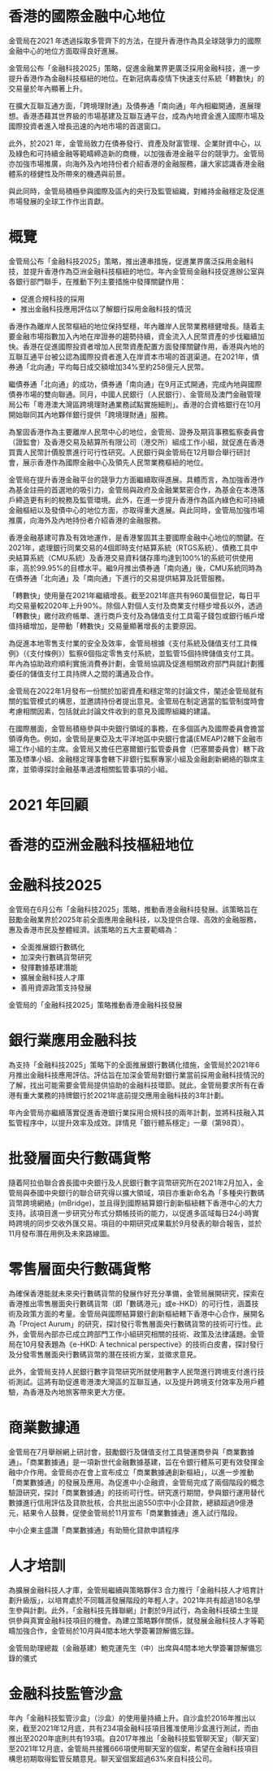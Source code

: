 # 香港的國際金融中心地位

金管局在2021 年透過採取多管齊下的方法，在提升香港作為具全球競爭力的國際金融中心的地位方面取得良好進展。

金管局公布「金融科技2025」策略，促進金融業界更廣泛採用金融科技，進一步提升香港作為金融科技樞紐的地位。在新冠病毒疫情下快速支付系統「轉數快」的交易量於年內顯著上升。

在擴大互聯互通方面，「跨境理財通」及債券通「南向通」年內相繼開通，進展理想。香港憑藉其世界級的市場基建及互聯互通平台，成為內地資金進入國際市場及國際投資者進入增長迅速的內地市場的首選窗口。

此外，於2021 年，金管局致力在債券發行、資產及財富管理、企業財資中心，以及綠色和可持續金融等範疇締造新的商機，以加強香港金融平台的競爭力。金管局亦加強市場推廣，向海外及內地持份者介紹香港的金融服務，讓大家認識香港金融體系的穩健性及所帶來的機遇與前景。

與此同時，金管局積極參與國際及區內的央行及監管組織，對維持金融穩定及促進市場發展的全球工作作出貢獻。

# 概覽

金管局公布「金融科技2025」策略，推出連串措施，促進業界廣泛採用金融科技，並提升香港作為亞洲金融科技樞紐的地位。年內金管局金融科技促進辦公室與各銀行部門聯手，在推動下列主要措施中發揮關鍵作用：

- 促進合規科技的採用
- 推出金融科技應用評估以了解銀行採用金融科技的情況

香港作為離岸人民幣樞紐的地位保持堅穩，年內離岸人民幣業務穩健增長。隨着主要金融市場指數加入內地在岸證券的趨勢持續，資金流入人民幣資產的步伐繼續加快。香港在促進國際投資者增加人民幣資產配置方面發揮關鍵作用，香港與內地的互聯互通平台被公認為國際投資者進入在岸資本市場的首選渠道。在2021年，債券通「北向通」平均每日成交額增加34%至約258億元人民幣。

繼債券通「北向通」的成功，債券通「南向通」在9月正式開通，完成內地與國際債券市場的雙向聯通。同月，中國人民銀行（人民銀行）、金管局及澳門金融管理局公布「粵港澳大灣區跨境理財通業務試點實施細則」。香港的合資格銀行在10月開始聯同其內地夥伴銀行提供「跨境理財通」服務。



為鞏固香港作為主要離岸人民幣中心的地位，金管局、證券及期貨事務監察委員會（證監會）及香港交易及結算所有限公司（港交所）組成工作小組，就促進在香港買賣人民幣計價股票進行可行性研究。人民銀行與金管局在12月聯合舉行研討會，展示香港作為國際金融中心及領先人民幣業務樞紐的地位。

金管局在提升香港金融平台的競爭力方面繼續取得進展。具體而言，為加強香港作為基金註冊的首選地的吸引力，金管局與政府及金融業緊密合作，為基金在本港落戶締造更有利的稅務及監管環境。此外，在進一步提升香港作為區內綠色和可持續金融樞紐以及發債中心的地位方面，亦取得重大進展。與此同時，金管局加強市場推廣，向海外及內地持份者介紹香港的金融服務。

香港金融基建可靠及有效地運作，是香港鞏固其主要國際金融中心地位的關鍵。在2021年，處理銀行同業交易的4個即時支付結算系統（RTGS系統）、債務工具中央結算系統（CMU系統）及香港交易資料儲存庫均達到100%1的系統可供使用率，高於99.95%的目標水平。繼9月推出債券通「南向通」後，CMU系統同時為在債券通「北向通」及「南向通」下進行的交易提供結算及託管服務。

「轉數快」使用量在2021年繼續增長。截至2021年底共有960萬個登記，每日平均交易量較2020年上升90%。除個人對個人支付及商業支付穩步增長以外，透過「轉數快」繳付政府帳單、進行商戶支付及為儲值支付工具電子錢包或銀行帳戶增值持續增加，是帶動「轉數快」交易量顯著增長的主要原因。

為促進本地零售支付業的安全及效率，金管局根據《支付系統及儲值支付工具條例》（《支付條例》）監察6個指定零售支付系統，並監管15個持牌儲值支付工具。年內為協助政府順利實施消費券計劃，金管局協調及促進相關政府部門與就計劃獲委任的儲值支付工具持牌人之間的溝通及合作。

金管局在2022年1月發布一份關於加密資產和穩定幣的討論文件，闡述金管局就有關的監管模式的構思，並邀請持份者提出意見。金管局在制定適當的監管制度時會考慮相關因素，包括就此討論文件收到的意見及國際組織的建議。

在國際層面，金管局積極參與中央銀行領域的事務，在多個區內及國際委員會擔當領導角色。例如，金管局是東亞及太平洋地區中央銀行會議(EMEAP)2轄下金融市場工作小組的主席。金管局又擔任巴塞爾銀行監管委員會（巴塞爾委員會）轄下政策及標準小組、金融穩定理事會轄下非銀行監察專家小組及金融創新網絡的聯席主席，並領導探討金融基準過渡相關監管事項的小組。

# 2021 年回顧

# 香港的亞洲金融科技樞紐地位

# 金融科技2025

金管局在6月公布「金融科技2025」策略，推動香港金融科技發展。該策略旨在鼓勵金融業界於2025年前全面應用金融科技，以及提供合理、高效的金融服務，惠及香港市民及整體經濟。該策略的五大主要範疇為：

- 全面推展銀行數碼化
- 加深央行數碼貨幣研究
- 發揮數據基建潛能
- 擴展金融科技人才庫
- 善用資源政策支持發展

金管局的「金融科技2025」策略推動香港金融科技發展

# 銀行業應用金融科技

為支持「金融科技2025」策略下的全面推展銀行數碼化措施，金管局於2021年6月推出金融科技應用評估。評估旨在加深金管局對銀行業當前採用金融科技情況的了解，找出可能需要金管局提供協助的金融科技環節。就此，金管局要求所有在香港有重大業務的持牌銀行於2021年底前提交應用金融科技的3年計劃。

年內金管局亦繼續落實促進香港銀行業採用合規科技的兩年計劃，並將科技融入其監管程序中，以提升效率及成效。詳情見「銀行體系穩定」一章（第98頁）。

# 批發層面央行數碼貨幣

隨着阿拉伯聯合酋長國中央銀行及人民銀行數字貨幣研究所在2021年2月加入，金管局與泰國中央銀行的聯合研究得以擴大領域，項目亦重新命名為「多種央行數碼貨幣跨境網絡」(mBridge)，並且得到國際結算銀行創新樞紐轄下香港中心的大力支持。該項目進一步研究分布式分類帳技術的能力，以促進多區域每日24小時實時跨境的同步交收外匯交易。項目的中期研究成果載於9月發表的聯合報告，並於11月發布潛在用例及未來路線圖。

# 零售層面央行數碼貨幣

為確保香港能就未來央行數碼貨幣的發展作好充分準備，金管局展開研究，探索在香港推出零售層面央行數碼貨幣（即「數碼港元」或e-HKD）的可行性，涵蓋技術及政策方面的考量。金管局與國際結算銀行創新樞紐轄下香港中心合作，展開名為「Project Aurum」的研究，探討發行零售層面央行數碼貨幣的技術可行性。此外，金管局內部亦已成立跨部門工作小組研究相關的技術、政策及法律議題。金管局在10月發表題為《e-HKD: A technical perspective》的技術白皮書，探討發行及分發零售層面央行數碼貨幣的潛在技術方案，並徵求意見。

此外，金管局支持人民銀行數字貨幣研究所就使用數字人民幣進行跨境支付進行技術測試。這將有助促進粵港澳大灣區的互聯互通，以及提升跨境支付效率及用戶體驗，為香港及內地旅客帶來更大方便。

# 商業數據通

金管局在7月舉辦網上研討會，鼓勵銀行及儲值支付工具營運商參與「商業數據通」。「商業數據通」是一項新世代金融數據基建，旨在令銀行體系可更有效發揮金融中介作用。金管局亦在會上宣布成立「商業數據通創新樞紐」，以進一步推動「商業數據通」的發展及應用。為促進中小企融資，金管局完成了兩個階段的概念驗證研究，探討「商業數據通」的技術可行性。研究進行期間，參與銀行運用替代數據進行信用評估及貸款批核，合共批出逾550宗中小企貸款，總額超過9億港元，結果令人鼓舞，促使金管局於11月宣布「商業數據通」進入試行階段。

中小企東主盛讚「商業數據通」有助簡化貸款申請程序

# 人才培訓

為擴展金融科技人才庫，金管局繼續與策略夥伴3 合力推行「金融科技人才培育計劃升級版」，以培育處於不同職涯發展階段的年輕人才。2021年共有超過180名學生參與計劃。此外，「金融科技先鋒聯網」計劃於9月試行，為金融科技碩士生提供參與真實金融科技項目的機會。為建立策略夥伴關係，就發展金融科技人才等範疇加強合作，金管局於10月與4間本地大學簽署諒解備忘錄。

金管局助理總裁（金融基建）鮑克運先生（中）出席與4間本地大學簽署諒解備忘錄的儀式

# 金融科技監管沙盒

年內「金融科技監管沙盒」（沙盒）的使用量持續上升。自沙盒於2016年推出以來，截至2021年12月底，共有234項金融科技項目獲准使用沙盒進行測試，而由推出至2020年底則共有193項。自2017年推出「金融科技監管聊天室」（聊天室）至2021年12月底，金管局共接獲666項使用聊天室的個案，希望在金融科技項目構思初期取得監管反饋意見。聊天室個案超過63%來自科技公司。
